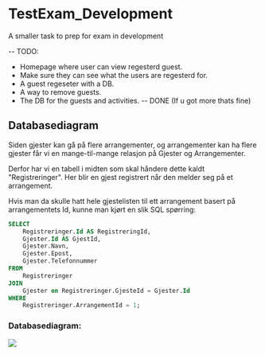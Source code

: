 # TestExam_Development
A smaller task to prep for exam in development

-- TODO:
- Homepage where user can view regesterd guest.
- Make sure they can see what the users are regesterd for.
- A guest regeseter with a DB.
- A way to remove guests.
- The DB for the guests and activities.
-- DONE (If u got more thats fine)




## Databasediagram
Siden gjester kan gå på flere arrangementer, og arrangementer kan ha flere gjester får vi en mange-til-mange relasjon på Gjester og Arrangementer.

Derfor har vi en tabell i midten som skal håndere dette kaldt "Registreringer". Her blir en gjest registrert når den melder seg på et arrangement.

Hvis man da skulle hatt hele gjestelisten til ett arrangement basert på arrangementets Id, kunne man kjørt en slik SQL spørring:

```SQL
SELECT 
    Registreringer.Id AS RegistreringId,
    Gjester.Id AS GjestId,
    Gjester.Navn,
    Gjester.Epost,
    Gjester.Telefonnummer
FROM
    Registreringer
JOIN
    Gjester on Registreringer.GjesteId = Gjester.Id
WHERE
    Registreringer.ArrangementId = 1;
```


### Databasediagram:

[![](https://mermaid.ink/img/pako:eNqlUk1PwzAM_SuRz9vUNe36IYTE2IS4IIQ4oV4C9bqyNqm8FgFj_52kH1tXJjiQSJH87Pf8ancHLypGCAFpkYqERB5Jps_NK25LJPb1NR6rHXvAJN2WhJTKRKMha6oiWEqWmFK2EZKtBVtlSMjopLypvXimS13dT9WkTVUTsRWKoJWu3ysioSVylI0ZdsZNz0zJxJHwf0vliZ5xZm5_PLsmNCfVHW_jY6wVjd6deJM_wGWh9JcO0UfMcKWkrPK8c7jvGg4W8EtfEzf2hmhvmF3qoH866D_k51RtkIbovdDcXGw3qTyXmmOmiiO8ECWaR7VGYAQJpTGEJVU4Aj2BXJgQai8RlGttLgK9bIhxJaqs3oehFUI-KZV3TFJVsoZwJbKtjqoi1o3aX_uAEsoY6VpVsoRw6vuzWgXCHbzr2OYTy-K2Z7vcmvmBq7MfGvYms-nUsS3OLdsNPM_ej-CzbmxNPB44vuPYAXcDh8_23w-tC2Q?type=png)](https://mermaid.live/edit#pako:eNqlUk1PwzAM_SuRz9vUNe36IYTE2IS4IIQ4oV4C9bqyNqm8FgFj_52kH1tXJjiQSJH87Pf8ancHLypGCAFpkYqERB5Jps_NK25LJPb1NR6rHXvAJN2WhJTKRKMha6oiWEqWmFK2EZKtBVtlSMjopLypvXimS13dT9WkTVUTsRWKoJWu3ysioSVylI0ZdsZNz0zJxJHwf0vliZ5xZm5_PLsmNCfVHW_jY6wVjd6deJM_wGWh9JcO0UfMcKWkrPK8c7jvGg4W8EtfEzf2hmhvmF3qoH866D_k51RtkIbovdDcXGw3qTyXmmOmiiO8ECWaR7VGYAQJpTGEJVU4Aj2BXJgQai8RlGttLgK9bIhxJaqs3oehFUI-KZV3TFJVsoZwJbKtjqoi1o3aX_uAEsoY6VpVsoRw6vuzWgXCHbzr2OYTy-K2Z7vcmvmBq7MfGvYms-nUsS3OLdsNPM_ej-CzbmxNPB44vuPYAXcDh8_23w-tC2Q)